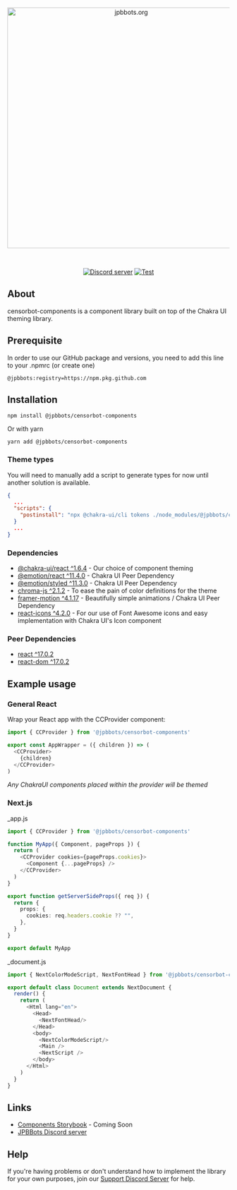 <div align="center">
  <br />
  <p>
    <a href="https://jpbbots.org/"><img src="https://i.imgur.com/1vFSlx2.png" width="546" alt="jpbbots.org" /></a>
  </p>
  <br />
  <p>
    <a href="https://jpbbots.org/support"><img src="https://img.shields.io/discord/399688888739692552?color=f44847&logo=discord&logoColor=white" alt="Discord server" /></a>
    <a href="https://github.com/JPBBots/censorbot-components/actions"><img src="https://github.com/JPBBots/censorbot-components/actions/workflows/test.action.yml/badge.svg" alt="Test" /></a>
  </p>
</div>

## About

censorbot-components is a component library built on top of the Chakra UI theming library.

## Prerequisite
In order to use our GitHub package and versions, you need to add this line to your .npmrc (or create one)
```
@jpbbots:registry=https://npm.pkg.github.com
```

## Installation

```sh-session
npm install @jpbbots/censorbot-components
```
Or with yarn
```sh-session
yarn add @jpbbots/censorbot-components
```

### Theme types
You will need to manually add a script to generate types for now until another solution is available.
```json
{
  ...
  "scripts": {
    "postinstall": "npx @chakra-ui/cli tokens ./node_modules/@jpbbots/censorbot-components/lib/theme/index.js"
  }
  ...
}
```

### Dependencies

- [@chakra-ui/react ^1.6.4](https://www.npmjs.com/package/@chakra-ui/react) - Our choice of component theming
- [@emotion/react ^11.4.0](https://www.npmjs.com/package/@emotion/react) - Chakra UI Peer Dependency
- [@emotion/styled ^11.3.0](https://www.npmjs.com/package/@emotion/styled) - Chakra UI Peer Dependency
- [chroma-js ^2.1.2](https://www.npmjs.com/package/chroma-js) - To ease the pain of color definitions for the theme
- [framer-motion ^4.1.17](https://www.npmjs.com/package/framer-motion) - Beautifully simple animations / Chakra UI Peer Dependency
- [react-icons ^4.2.0](https://www.npmjs.com/package/react-icons) - For our use of Font Awesome icons and easy implementation with Chakra UI's Icon component

### Peer Dependencies

- [react ^17.0.2](https://www.npmjs.com/package/react)
- [react-dom ^17.0.2](https://www.npmjs.com/package/react-dom)

## Example usage

### General React
Wrap your React app with the CCProvider component:
```typescript jsx
import { CCProvider } from '@jpbbots/censorbot-components'

export const AppWrapper = ({ children }) => (
  <CCProvider>
    {children}
  </CCProvider>
)
```
_Any ChakraUI components placed within the provider will be themed_

### Next.js

_app.js
```typescript jsx
import { CCProvider } from '@jpbbots/censorbot-components'

function MyApp({ Component, pageProps }) {
  return (
    <CCProvider cookies={pageProps.cookies}>
      <Component {...pageProps} />
    </CCProvider>
  )
}

export function getServerSideProps({ req }) {
  return {
    props: {
      cookies: req.headers.cookie ?? "",
    },
  }
}

export default MyApp
```

_document.js
```typescript jsx
import { NextColorModeScript, NextFontHead } from '@jpbbots/censorbot-components'

export default class Document extends NextDocument {
  render() {
    return (
      <Html lang="en">
        <Head>
          <NextFontHead/>
        </Head>
        <body>
          <NextColorModeScript/>
          <Main />
          <NextScript />
        </body>
      </Html>
    )
  }
}
```

## Links
- [Components Storybook](#Links) - Coming Soon
- [JPBBots Discord server](https://jpbbots.org/support)

## Help
If you're having problems or don't understand how to implement the library for your own purposes, join our [Support Discord Server](https://jpbbots.org/support) for help.
